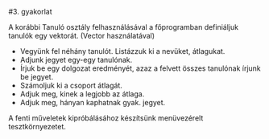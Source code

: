 #3. gyakorlat

A korábbi Tanuló osztály felhasználásával a főprogramban definiáljuk tanulók egy vektorát.
(Vector használatával)
 - Vegyünk fel néhány tanulót. Listázzuk ki a nevüket, átlagukat.
 - Adjunk jegyet egy-egy tanulónak.
 - Írjuk be egy dolgozat eredményét, azaz a felvett összes tanulónak írjunk be jegyet.
 - Számoljuk ki a csoport átlagát.
 - Adjuk meg, kinek a legjobb az átlaga.
 - Adjuk meg, hányan kaphatnak gyak. jegyet.

A fenti műveletek kipróbálásához készítsünk menüvezérelt tesztkörnyezetet.
